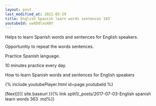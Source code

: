 ```yaml
---
layout: post
last_modified_at: 2021-03-29
title: English Spanish learn words sentences 183 
youtubeId: uwXDdlxoXBY
---
```

 
 
Helps to learn Spanish words and sentences for English speakers.

Opportunitiy to repeat the words sentences. 

Practice Spanish language. 
 
10 minutes practice every day. 
 
How to learn Spanish words and sentences for English speakers 
 
{% include youtubePlayer.html id=page.youtubeId %}
 
 
[Next]({{ site.baseurl }}{% link  split1/_posts/2017-07-03-English spanish learn words 363 .md%})
 
